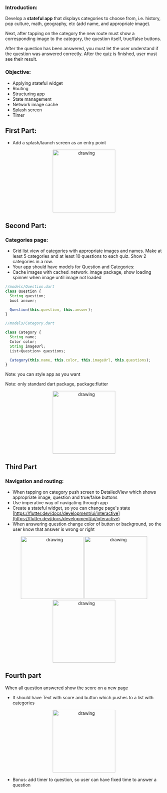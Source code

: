 ### Introduction:

Develop a **stateful app** that displays categories to choose from, i.e. history, pop culture, math, geography, etc (add name, and appropriate image).

Next, after tapping on the category the new route must show a corresponding image to the category, the question itself, true/false buttons. 

After the question has been answered, you must let the user understand if the question was answered correctly. After the quiz is finished, user must see their result.

### Objective:

- Applying stateful widget
- Routing
- Structuring app
- State management
- Network image cache
- Splash screen
- Timer

## First Part:

- Add a splash/launch screen as an entry point

<center>
<img src="https://s3-us-west-2.amazonaws.com/secure.notion-static.com/2ad4f11d-eab2-40fd-94af-1ecd02ccd830/Screenshot_1617091285.png" alt="drawing" style="width:200px !important"/>
</center>

## Second Part:

### Categories page:

- Grid list view of categories with appropriate images and names. Make at least 5 categories and at least 10 questions to each quiz. Show 2 categories in a row.
- Your app should have models for Question and Categories:
- Cache images with cached_network_image package, show loading spinner when image until image not loaded

```jsx
//models/Question.dart
class Question {
  String question;
  bool answer;

  Question(this.question, this.answer);
}

//models/Category.dart

class Category {
  String name;
  Color color;
  String imageUrl;
  List<Question> questions;

  Category(this.name, this.color, this.imageUrl, this.questions);
}
```

Note: you can style app as you want

Note: only standard dart package, package:flutter

<center>
<img src="https://s3-us-west-2.amazonaws.com/secure.notion-static.com/681edf00-e815-424b-a4ba-fdae9b59db54/Screenshot_1616930628.png" alt="drawing" style="width:200px !important"/>
</center>

## Third Part

### Navigation and routing:

- When tapping on category push screen to DetailedView which shows appropriate image, question and true/false buttons
- Use imperative way of navigating through app
- Create a stateful widget, so you can change page's state [https://flutter.dev/docs/development/ui/interactive](https://flutter.dev/docs/development/ui/interactive)
- When answering question change color of button or background, so the user know that answer is wrong or right


<center>
<img src="https://s3-us-west-2.amazonaws.com/secure.notion-static.com/de671ce2-26eb-4d6f-9380-52ab2963f581/Screenshot_1617022125.png" alt="drawing" style="width:200px !important"/>

<img src="https://s3-us-west-2.amazonaws.com/secure.notion-static.com/5167a76c-c306-45c1-9768-b5ca50cffc60/Screenshot_1617022172.png" alt="drawing" style="width:200px !important"/>

<img src="https://s3-us-west-2.amazonaws.com/secure.notion-static.com/078d2983-813e-430f-bf74-7acf85aee7fb/Screenshot_1617022361.png" alt="drawing" style="width:200px !important"/>
</center>

## Fourth part

When all question answered show the score on a new page

- It should have Text with score and button which pushes to a list with categories

<center>
<img src="https://s3-us-west-2.amazonaws.com/secure.notion-static.com/e8a8f44e-d04f-4360-9b09-f940248d477c/Screenshot_1617022182.png" alt="drawing" style="width:200px !important"/>
</center>

- Bonus: add timer to question, so user can have fixed time to answer a question